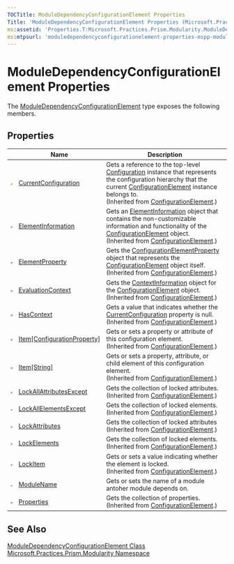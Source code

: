 ```yaml
---
TOCTitle: ModuleDependencyConfigurationElement Properties
Title: 'ModuleDependencyConfigurationElement Properties (Microsoft.Practices.Prism.Modularity)'
ms:assetid: 'Properties.T:Microsoft.Practices.Prism.Modularity.ModuleDependencyConfigurationElement'
ms:mtpsurl: 'moduledependencyconfigurationelement-properties-mspp-modularity.md'
---
```


# ModuleDependencyConfigurationElement Properties

The [ModuleDependencyConfigurationElement](/patterns-practices/reference/moduledependencyconfigurationelement-class-mspp-modularity) type exposes the following members.

## Properties

<table>
<thead>
<tr class="header">
<th> </th>
<th>Name</th>
<th>Description</th>
</tr>
</thead>
<tbody>
<tr class="odd">
<td><img src="/patterns-practices/reference/images/pubproperty.gif" alt="Public property"/></td>
<td><a href="http://msdn.microsoft.com/en-us/library/dd412601" data-raw-source="[CurrentConfiguration](http://msdn.microsoft.com/en-us/library/dd412601)">CurrentConfiguration</a></td>
<td><div class="summary">
Gets a reference to the top-level <a href="http://msdn.microsoft.com/en-us/library/s7kc101z" data-raw-source="[Configuration](http://msdn.microsoft.com/en-us/library/s7kc101z)">Configuration</a> instance that represents the configuration hierarchy that the current <a href="http://msdn.microsoft.com/en-us/library/kyx77cz3" data-raw-source="[ConfigurationElement](http://msdn.microsoft.com/en-us/library/kyx77cz3)">ConfigurationElement</a> instance belongs to.
</div>
(Inherited from <a href="http://msdn.microsoft.com/en-us/library/kyx77cz3" data-raw-source="[ConfigurationElement](http://msdn.microsoft.com/en-us/library/kyx77cz3)">ConfigurationElement</a>.)</td>
</tr>
<tr class="even">
<td><img src="/patterns-practices/reference/images/pubproperty.gif" alt="Public property"/></td>
<td><a href="http://msdn.microsoft.com/en-us/library/ms134142" data-raw-source="[ElementInformation](http://msdn.microsoft.com/en-us/library/ms134142)">ElementInformation</a></td>
<td><div class="summary">
Gets an <a href="http://msdn.microsoft.com/en-us/library/ms134413" data-raw-source="[ElementInformation](http://msdn.microsoft.com/en-us/library/ms134413)">ElementInformation</a> object that contains the non-customizable information and functionality of the <a href="http://msdn.microsoft.com/en-us/library/kyx77cz3" data-raw-source="[ConfigurationElement](http://msdn.microsoft.com/en-us/library/kyx77cz3)">ConfigurationElement</a> object.
</div>
(Inherited from <a href="http://msdn.microsoft.com/en-us/library/kyx77cz3" data-raw-source="[ConfigurationElement](http://msdn.microsoft.com/en-us/library/kyx77cz3)">ConfigurationElement</a>.)</td>
</tr>
<tr class="odd">
<td><img src="/patterns-practices/reference/images/protproperty.gif" alt="Protected property"/></td>
<td><a href="http://msdn.microsoft.com/en-us/library/ms134143" data-raw-source="[ElementProperty](http://msdn.microsoft.com/en-us/library/ms134143)">ElementProperty</a></td>
<td><div class="summary">
Gets the <a href="http://msdn.microsoft.com/en-us/library/ms134174" data-raw-source="[ConfigurationElementProperty](http://msdn.microsoft.com/en-us/library/ms134174)">ConfigurationElementProperty</a> object that represents the <a href="http://msdn.microsoft.com/en-us/library/kyx77cz3" data-raw-source="[ConfigurationElement](http://msdn.microsoft.com/en-us/library/kyx77cz3)">ConfigurationElement</a> object itself.
</div>
(Inherited from <a href="http://msdn.microsoft.com/en-us/library/kyx77cz3" data-raw-source="[ConfigurationElement](http://msdn.microsoft.com/en-us/library/kyx77cz3)">ConfigurationElement</a>.)</td>
</tr>
<tr class="even">
<td><img src="/patterns-practices/reference/images/protproperty.gif" alt="Protected property"/></td>
<td><a href="http://msdn.microsoft.com/en-us/library/ms134144" data-raw-source="[EvaluationContext](http://msdn.microsoft.com/en-us/library/ms134144)">EvaluationContext</a></td>
<td><div class="summary">
Gets the <a href="http://msdn.microsoft.com/en-us/library/ms134368" data-raw-source="[ContextInformation](http://msdn.microsoft.com/en-us/library/ms134368)">ContextInformation</a> object for the <a href="http://msdn.microsoft.com/en-us/library/kyx77cz3" data-raw-source="[ConfigurationElement](http://msdn.microsoft.com/en-us/library/kyx77cz3)">ConfigurationElement</a> object.
</div>
(Inherited from <a href="http://msdn.microsoft.com/en-us/library/kyx77cz3" data-raw-source="[ConfigurationElement](http://msdn.microsoft.com/en-us/library/kyx77cz3)">ConfigurationElement</a>.)</td>
</tr>
<tr class="odd">
<td><img src="/patterns-practices/reference/images/protproperty.gif" alt="Protected property"/></td>
<td><a href="http://msdn.microsoft.com/en-us/library/hh136640" data-raw-source="[HasContext](http://msdn.microsoft.com/en-us/library/hh136640)">HasContext</a></td>
<td><div class="summary">
Gets a value that indicates whether the <a href="http://msdn.microsoft.com/en-us/library/dd412601" data-raw-source="[CurrentConfiguration](http://msdn.microsoft.com/en-us/library/dd412601)">CurrentConfiguration</a> property is null.
</div>
(Inherited from <a href="http://msdn.microsoft.com/en-us/library/kyx77cz3" data-raw-source="[ConfigurationElement](http://msdn.microsoft.com/en-us/library/kyx77cz3)">ConfigurationElement</a>.)</td>
</tr>
<tr class="even">
<td><img src="/patterns-practices/reference/images/protproperty.gif" alt="Protected property"/></td>
<td><a href="http://msdn.microsoft.com/en-us/library/es150ftc" data-raw-source="[Item[ConfigurationProperty]](http://msdn.microsoft.com/en-us/library/es150ftc)">Item[ConfigurationProperty]</a></td>
<td><div class="summary">
Gets or sets a property or attribute of this configuration element.
</div>
(Inherited from <a href="http://msdn.microsoft.com/en-us/library/kyx77cz3" data-raw-source="[ConfigurationElement](http://msdn.microsoft.com/en-us/library/kyx77cz3)">ConfigurationElement</a>.)</td>
</tr>
<tr class="odd">
<td><img src="/patterns-practices/reference/images/protproperty.gif" alt="Protected property"/></td>
<td><a href="http://msdn.microsoft.com/en-us/library/c8693ks1" data-raw-source="[Item[String]](http://msdn.microsoft.com/en-us/library/c8693ks1)">Item[String]</a></td>
<td><div class="summary">
Gets or sets a property, attribute, or child element of this configuration element.
</div>
(Inherited from <a href="http://msdn.microsoft.com/en-us/library/kyx77cz3" data-raw-source="[ConfigurationElement](http://msdn.microsoft.com/en-us/library/kyx77cz3)">ConfigurationElement</a>.)</td>
</tr>
<tr class="even">
<td><img src="/patterns-practices/reference/images/pubproperty.gif" alt="Public property"/></td>
<td><a href="http://msdn.microsoft.com/en-us/library/ms134146" data-raw-source="[LockAllAttributesExcept](http://msdn.microsoft.com/en-us/library/ms134146)">LockAllAttributesExcept</a></td>
<td><div class="summary">
Gets the collection of locked attributes.
</div>
(Inherited from <a href="http://msdn.microsoft.com/en-us/library/kyx77cz3" data-raw-source="[ConfigurationElement](http://msdn.microsoft.com/en-us/library/kyx77cz3)">ConfigurationElement</a>.)</td>
</tr>
<tr class="odd">
<td><img src="/patterns-practices/reference/images/pubproperty.gif" alt="Public property"/></td>
<td><a href="http://msdn.microsoft.com/en-us/library/ms134147" data-raw-source="[LockAllElementsExcept](http://msdn.microsoft.com/en-us/library/ms134147)">LockAllElementsExcept</a></td>
<td><div class="summary">
Gets the collection of locked elements.
</div>
(Inherited from <a href="http://msdn.microsoft.com/en-us/library/kyx77cz3" data-raw-source="[ConfigurationElement](http://msdn.microsoft.com/en-us/library/kyx77cz3)">ConfigurationElement</a>.)</td>
</tr>
<tr class="even">
<td><img src="/patterns-practices/reference/images/pubproperty.gif" alt="Public property"/></td>
<td><a href="http://msdn.microsoft.com/en-us/library/ms134148" data-raw-source="[LockAttributes](http://msdn.microsoft.com/en-us/library/ms134148)">LockAttributes</a></td>
<td><div class="summary">
Gets the collection of locked attributes
</div>
(Inherited from <a href="http://msdn.microsoft.com/en-us/library/kyx77cz3" data-raw-source="[ConfigurationElement](http://msdn.microsoft.com/en-us/library/kyx77cz3)">ConfigurationElement</a>.)</td>
</tr>
<tr class="odd">
<td><img src="/patterns-practices/reference/images/pubproperty.gif" alt="Public property"/></td>
<td><a href="http://msdn.microsoft.com/en-us/library/ms134149" data-raw-source="[LockElements](http://msdn.microsoft.com/en-us/library/ms134149)">LockElements</a></td>
<td><div class="summary">
Gets the collection of locked elements.
</div>
(Inherited from <a href="http://msdn.microsoft.com/en-us/library/kyx77cz3" data-raw-source="[ConfigurationElement](http://msdn.microsoft.com/en-us/library/kyx77cz3)">ConfigurationElement</a>.)</td>
</tr>
<tr class="even">
<td><img src="/patterns-practices/reference/images/pubproperty.gif" alt="Public property"/></td>
<td><a href="http://msdn.microsoft.com/en-us/library/ms134150" data-raw-source="[LockItem](http://msdn.microsoft.com/en-us/library/ms134150)">LockItem</a></td>
<td><div class="summary">
Gets or sets a value indicating whether the element is locked.
</div>
(Inherited from <a href="http://msdn.microsoft.com/en-us/library/kyx77cz3" data-raw-source="[ConfigurationElement](http://msdn.microsoft.com/en-us/library/kyx77cz3)">ConfigurationElement</a>.)</td>
</tr>
<tr class="odd">
<td><img src="/patterns-practices/reference/images/pubproperty.gif" alt="Public property"/></td>
<td><a href="/patterns-practices/reference/moduledependencyconfigurationelement-modulename-property-mspp-modularity" data-raw-source="[ModuleName](/patterns-practices/reference/moduledependencyconfigurationelement-modulename-property-mspp-modularity
)">ModuleName</a></td>
<td><div class="summary">
Gets or sets the name of a module antoher module depends on.
</div></td>
</tr>
<tr class="even">
<td><img src="/patterns-practices/reference/images/protproperty.gif" alt="Protected property"/></td>
<td><a href="http://msdn.microsoft.com/en-us/library/3kx8tt8d" data-raw-source="[Properties](http://msdn.microsoft.com/en-us/library/3kx8tt8d)">Properties</a></td>
<td><div class="summary">
Gets the collection of properties.
</div>
(Inherited from <a href="http://msdn.microsoft.com/en-us/library/kyx77cz3" data-raw-source="[ConfigurationElement](http://msdn.microsoft.com/en-us/library/kyx77cz3)">ConfigurationElement</a>.)</td>
</tr>
</tbody>
</table>

## See Also

[ModuleDependencyConfigurationElement Class](/patterns-practices/reference/moduledependencyconfigurationelement-class-mspp-modularity)  
[Microsoft.Practices.Prism.Modularity Namespace](/patterns-practices/reference/mspp-modularity-namespace)  